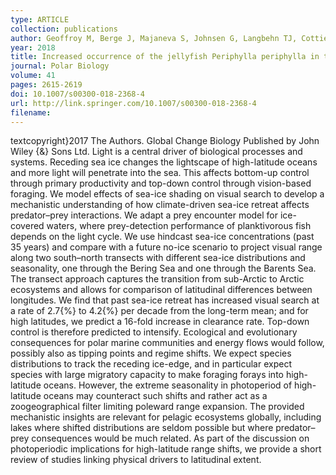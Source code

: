 ```yaml
---
type: ARTICLE
collection: publications
author: Geoffroy M, Berge J, Majaneva S, Johnsen G, Langbehn TJ, Cottier F, Mogstad AA, Zolich A & Last K
year: 2018
title: Increased occurrence of the jellyfish Periphylla periphylla in the European high Arctic
journal: Polar Biology
volume: 41
pages: 2615-2619
doi: 10.1007/s00300-018-2368-4
url: http://link.springer.com/10.1007/s00300-018-2368-4
filename:
---
```

textcopyright}2017 The Authors. Global Change Biology Published by John Wiley {\&} Sons Ltd. Light is a central driver of biological processes and systems. Receding sea ice changes the lightscape of high-latitude oceans and more light will penetrate into the sea. This affects bottom-up control through primary productivity and top-down control through vision-based foraging. We model effects of sea-ice shading on visual search to develop a mechanistic understanding of how climate-driven sea-ice retreat affects predator–prey interactions. We adapt a prey encounter model for ice-covered waters, where prey-detection performance of planktivorous fish depends on the light cycle. We use hindcast sea-ice concentrations (past 35 years) and compare with a future no-ice scenario to project visual range along two south–north transects with different sea-ice distributions and seasonality, one through the Bering Sea and one through the Barents Sea. The transect approach captures the transition from sub-Arctic to Arctic ecosystems and allows for comparison of latitudinal differences between longitudes. We find that past sea-ice retreat has increased visual search at a rate of 2.7{\%} to 4.2{\%} per decade from the long-term mean; and for high latitudes, we predict a 16-fold increase in clearance rate. Top-down control is therefore predicted to intensify. Ecological and evolutionary consequences for polar marine communities and energy flows would follow, possibly also as tipping points and regime shifts. We expect species distributions to track the receding ice-edge, and in particular expect species with large migratory capacity to make foraging forays into high-latitude oceans. However, the extreme seasonality in photoperiod of high-latitude oceans may counteract such shifts and rather act as a zoogeographical filter limiting poleward range expansion. The provided mechanistic insights are relevant for pelagic ecosystems globally, including lakes where shifted distributions are seldom possible but where predator–prey consequences would be much related. As part of the discussion on photoperiodic implications for high-latitude range shifts, we provide a short review of studies linking physical drivers to latitudinal extent.
